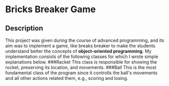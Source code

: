 # Bricks Breaker Game

## Description
This project was given during the course of advanced programming, and its aim was to implement a game, like breaks breaker to make the students understand better the concepts of **object-oriented programming**.
My implementation consists of the following classes for which I wrote simple explanations below.
###Racket
This class is responsible for showing the rocket, preserving its location, and movements.
###Ball
This is the most fundamental class of the program since it controlls the ball's movements and all other actions related them, e.g., scoring and losing.



